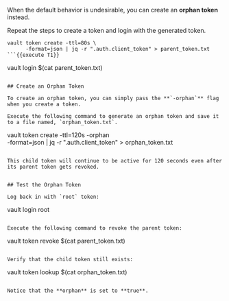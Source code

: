 When the default behavior is undesirable, you can create an **orphan token** instead.

Repeat the steps to create a token and login with the generated token.

```
vault token create -ttl=80s \
      -format=json | jq -r ".auth.client_token" > parent_token.txt
```{{execute T1}}

```
vault login $(cat parent_token.txt)
```{{execute T1}}

## Create an Orphan Token

To create an orphan token, you can simply pass the **`-orphan`** flag when you create a token.

Execute the following command to generate an orphan token and save it to a file named, `orphan_token.txt`.

```
vault token create -ttl=120s -orphan \
      -format=json | jq -r ".auth.client_token" > orphan_token.txt
```{{execute T1}}

This child token will continue to be active for 120 seconds even after its parent token gets revoked.


## Test the Orphan Token

Log back in with `root` token:

```
vault login root
```{{execute T1}}

Execute the following command to revoke the parent token:

```
vault token revoke $(cat parent_token.txt)
```{{execute T1}}

Verify that the child token still exists:

```
vault token lookup $(cat orphan_token.txt)
```{{execute T1}}

Notice that the **orphan** is set to **true**.

